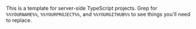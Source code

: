 This is a template for server-side TypeScript projects.
Grep for `%%YOURNAME%%`, `%%YOURPROJECT%%`, and `%%YOURGITHUB%%` to see things you'll need to replace.
